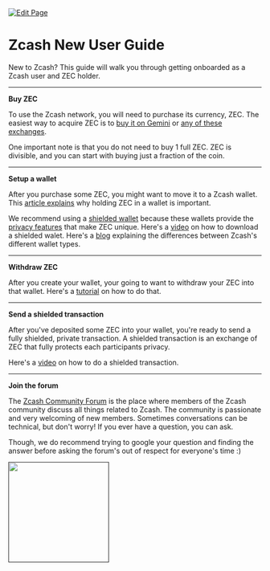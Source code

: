 <a href="https://github.com/henryquincy/zechub/edit/main/site/Start_Here/New_User_Guide.md" target="_blank">
  <img src="https://img.shields.io/badge/Edit-blue" alt="Edit Page"/>
</a>

# Zcash New User Guide

New to Zcash? This guide will walk you through getting onboarded as a Zcash user and ZEC holder.

---

**Buy ZEC**

To use the Zcash network, you will need to purchase its currency, ZEC. The easiest way to acquire ZEC is to [buy it on Gemini](https://www.gemini.com/prices/zcash) or [any of these exchanges](https://z.cash/exchanges/).

One important note is that you do not need to buy 1 full ZEC. ZEC is divisible, and you can start with buying just a fraction of the coin.

---

**Setup a wallet**

After you purchase some ZEC, you might want to move it to a Zcash wallet. This [article explains](https://www.ledger.com/academy/not-your-keys-not-your-coins-why-it-matters) why holding ZEC in a wallet is important. 

We recommend using a [shielded wallet](/site/Using_Zcash/Wallets/Mobile_Wallets) because these wallets provide the [privacy features](https://www.gemini.com/prices/zcash) that make ZEC unique. Here's a [video](https://www.youtube.com/watch?v=AefftLsENaU) on how to download a shielded walet. Here's a [blog](https://zechub.substack.com/p/private-vs-transparent) explaining the differences between Zcash's different wallet types.

---

**Withdraw ZEC**

After you create your wallet, your going to want to withdraw your ZEC into that wallet. Here's a [tutorial](https://twitter.com/decentralistdan/status/1508831570165121033) on how to do that.

---

**Send a shielded transaction**

After you've deposited some ZEC into your wallet, you're ready to send a fully shielded, private transaction. A shielded transaction is an exchange of ZEC that fully protects each participants privacy.

Here's a [video](https://www.youtube.com/watch?v=9WJSMxag2IQ) on how to do a shielded transaction.

---

**Join the forum**

The [Zcash Community Forum](https://forum.zcashcommunity.com/) is the place where members of the Zcash community discuss all things related to Zcash. The community is passionate and very welcoming of new members. Sometimes conversations can be technical, but don't worry! If you ever have a question, you can ask.

Though, we do recommend trying to google your question and finding the answer before asking the forum's out of respect for everyone's time :) 

<a href="">
    <img src="https://i.ibb.co/4ZbjGBV/zcash-logo-horizontal-transparent.png" alt="" width="auto" height="200"/>
</a>
